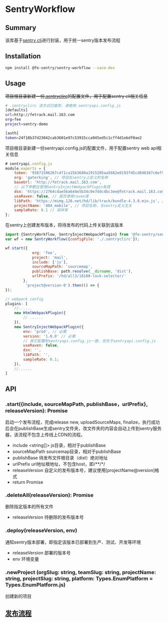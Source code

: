 # SentryWorkflow
## Summary
该库基于[sentry cli](https://github.com/getsentry/sentry-cli)进行封装，用于统一sentry版本发布流程

## Installation
```bash
npm install @fe-sentry/sentry-workflow --save-dev
```

## Usage
~~项目根目录新建一份[.sentryclirc](https://docs.sentry.io/learn/cli/configuration/)的配置文件，用于配置sentry cli相关信息~~

```bash
# .sentryclirc 该方式已废弃，请使用.sentryapi.config.js
[defaults]
url=http://fetrack.mail.163.com
org=fee
project=sentry-demo

[auth]
token=24f18b37d23042cab3601e97c53915cca945ed5c1cff4d1ebdf0ae2
```

项目根目录新建一份sentryapi.config.js的配置文件，用于配置sentry web api相关信息
```javascript
# sentryapi.config.js
module.exports = {
    token: '93871506267c4f1ca15b3680a1915205aa5662e0193f45cd846367c6ef931355', // api key，非auth token
    org: 'gaterking', // 项目在sentry上定义的名称
    baseUrl: 'http://fetrack.mail.163.com',
    // 以下参数在使用SentryInjectWebpackPlugin有效
    dsn: 'https://2764c4ae56a644e5b34c9e7ddc4bc3ee@fetrack.mail.163.com/196614', // 项目在sentry上的DSN
    useRaven: false, // 是否使用raven库
    libPath: 'https://mimg.126.net/hd/lib/track/bundle-4.3.0.min.js', // snetry前端库地址，区分sentry库和raven库（支持IE8）
    projectName: '404_mobile', // 项目名称，与sentry定义无关
    sampleRate: 0.1 // 采样率
};
```

在sentry上创建发布版本，将待发布的代码上传关联到该版本
```javascript
import {SentryWorkflow, SentryInjectWebpackPlugin} from '@fe-sentry/sentry-workflow';
var wf = new SentryWorkflow({configFile: './.sentryclirc'});

wf.start({
            org: 'fee',
            project: 'mail',
            include: ['js'],
            sourceMapPath: 'sourcemap',
            publishBase: path.resolve(__dirname, 'dist'),
            urlPrefix: '/hd/all3/18108-lock-selector/'
        },
         'project@version-0').then(() => {
});

```

```javascript
// webpack config
plugins: [
    //......
    new HtmlWebpackPlugin({
        // ......
    }),
    new SentryInjectWebpackPlugin({
        env: 'prod', // 必需
        version: '1.0.0' // 必需
        // 其它配置和sentryapi.config.js一致，优先于sentryapi.config.js
        useRaven: false,
        dsn: '',
        libPath: '',
        sampleRate: 0.1;
    }),
    //......
]
```

## API
### .start({include, sourceMapPath, publishBase，urlPrefix}, releaseVersion): Promise<void>
启动一个发布流程，完成release new, uploadSourceMaps, finalize，执行成功后会在publishBase生成sentry文件夹，改文件夹的内容会自动上传到sentry服务器，该流程不包含上传线上CDN的流程。

* include <string[]> js目录，相对于publishBase
* sourceMapPath <string> sourcemap目录，相对于publishBase
* publishBase <string> 待发布文件根目录（dist）绝对地址
* urlPrefix <string> url地址根地址，不包含host，即/**/*/
* releaseVersion <string> 自定义的发布版本号，建议使用[projectName@version]格式
* return Promise<void>

### .deleteAll(releaseVersion): Promise<void>
删除指定版本的所有文件

* releaseVersion <string> 待删除的发布版本号

### .deploy(releaseVersion, env)
通知sentry版本部署，即指定该版本已部署到生产、测试、开发等环境

* releaseVersion <string> 部署的版本号
* env <string> 环境变量

### .newProject (orgSlug: string, teamSlug: string, projectName: string, projectSlug: string, platform: Types.EnumPlatform = Types.EnumPlatform.js)
创建新的项目

## [发布流程](docs/Sentry版本流程.md)
